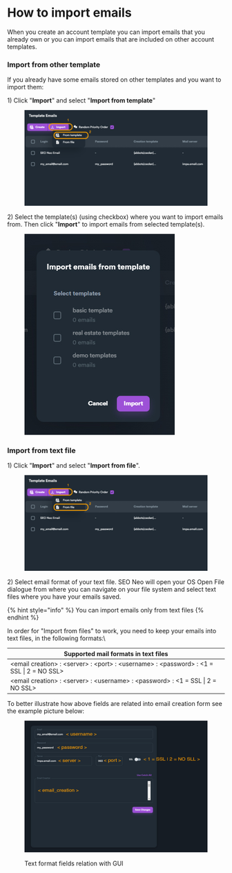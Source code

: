 # How to import emails

When you create an account template you can import emails that you already own or you can import emails that are included on other account templates.

### Import from other template

If you already have some emails stored on other templates and you want to import them:

1\) Click "**Import**" and select "**Import from template**"

<figure><img src="../../.gitbook/assets/email import (1).jpg" alt=""><figcaption></figcaption></figure>

2\) Select the template(s) (using checkbox) where you want to import emails from. Then click "**Import**" to import emails from selected template(s).

<figure><img src="../../.gitbook/assets/email import from email popup.jpg" alt=""><figcaption></figcaption></figure>

### Import from text file

1\) Click "**Import**" and select "**Import from file**".

<figure><img src="../../.gitbook/assets/email import from file (1).jpg" alt=""><figcaption></figcaption></figure>

2\) Select email format of your text file. SEO Neo will open your OS Open File dialogue from where you can navigate on your file system and select text files where you have your emails saved.

{% hint style="info" %}
You can import emails only from text files
{% endhint %}

In order for "Import from files" to work, you need to keep your emails into text files, in the following formats:\


| Supported mail formats in text files                                                          |
| --------------------------------------------------------------------------------------------- |
| \<email creation> : \<server> : \<port> : \<username> : \<password> : <1 = SSL \| 2 = NO SSL> |
| \<email creation> : \<server> : \<username> : \<password> : <1 = SSL \| 2 = NO SSL>           |

To better illustrate how above fields are related into email creation form see the example picture below:

<figure><img src="../../.gitbook/assets/email format examples copy (1).jpg" alt=""><figcaption><p>Text format fields relation with GUI</p></figcaption></figure>
